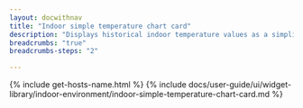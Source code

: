 ```yaml
---
layout: docwithnav
title: "Indoor simple temperature chart card"
description: "Displays historical indoor temperature values as a simplified chart. Optionally may display the corresponding latest indoor temperature value."
breadcrumbs: "true"
breadcrumbs-steps: "2"

---
```

{% include get-hosts-name.html %}
{% include docs/user-guide/ui/widget-library/indoor-environment/indoor-simple-temperature-chart-card.md %}
